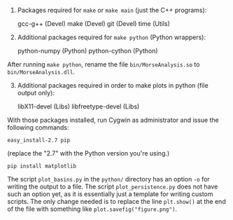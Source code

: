 1) Packages required for `make` or `make main` (just the C++ programs):

    gcc-g++ (Devel)
    make (Devel)
    git (Devel)
    time (Utils)


2) Additional packages required for `make python` (Python wrappers):

    python-numpy (Python)
    python-cython (Python)

After running `make python`, rename the file `bin/MorseAnalysis.so` to `bin/MorseAnalysis.dll`.


3) Additional packages required in order to make plots in python (file output only):

    libX11-devel (Libs)
    libfreetype-devel (Libs)

With those packages installed, run Cygwin as administrator and issue the following commands:

    easy_install-2.7 pip

(replace the "2.7" with the Python version you're using.)

    pip install matplotlib

The script `plot_basins.py` in the `python/` directory has an option `-o` for writing the output to a file. The script   `plot_persistence.py` does not have such an option yet, as it is essentially just a template for writing custom scripts. The only change needed is to replace the line `plt.show()` at the end of the file with something like `plot.savefig("figure.png")`.
